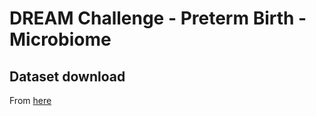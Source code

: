# DREAM Challenge - Preterm Birth - Microbiome

## Dataset download
From [here](https://www.synapse.org/#!Synapse:syn32293293)